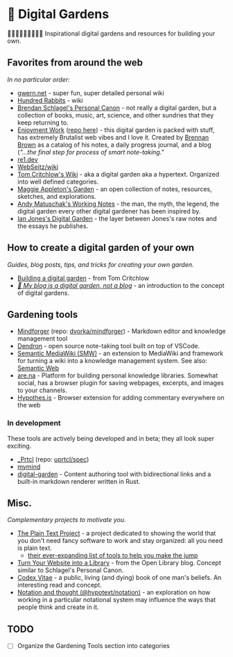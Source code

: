 # 🌿 Digital Gardens
🌻🌼🌺🌷🌿🍄🍄🌳🌱 Inspirational digital gardens and resources for building your own.

## Favorites from around the web
_In no particular order:_

- [gwern.net](https://www.gwern.net/index) - super fun, super detailed personal wiki
- [Hundred Rabbits](https://100r.co/site/home.html) - wiki
- [Brendan Schlagel's Personal Canon](https://www.brendanschlagel.com/canon/) - not really a digital garden, but a collection of books, music, art, science, and other sundries that they keep returning to.
- [Enjoyment Work](https://enjoyment-work.netlify.app/) ([repo here](https://github.com/brennanbrown/enjoyment-work)) - this digital garden is packed with stuff, has extremely Brutalist web vibes and I love it. Created by [Brennan Brown](https://github.com/brennanbrown) as a catalog of his notes, a daily progress journal, and a blog (_"...the final step for process of smart note-taking."_
- [re1.dev](https://re1.dev/wiki/)
- [WebSeitz/wiki](https://web.archive.org/web/20200525141016/http://webseitz.fluxent.com/wiki/FrontPage)
- [Tom Critchlow's Wiki](https://tomcritchlow.com/wiki) - aka a digital garden aka a hypertext. Organized into well defined categories.
- [Maggie Appleton's Garden](https://maggieappleton.com/garden) - an open collection of notes, resources, sketches, and explorations.
- [Andy Matuschak's Working Notes](https://notes.andymatuschak.org/About_these_notes) - the man, the myth, the legend, the digital garden every other digital gardener has been inspired by.
- [Ian Jones's Digital Garden](https://www.ianjones.us/digital-garden) - the layer between Jones's raw notes and the essays he publishes.

## How to create a digital garden of your own
_Guides, blog posts, tips, and tricks for creating your own garden._

- [Building a digital garden](https://tomcritchlow.com/2019/02/17/building-digital-garden/) - from Tom Critchlow
- [_🌱 My blog is a digital garden, not a blog_](https://joelhooks.com/digital-garden) - an introduction to the concept of digital gardens.

## Gardening tools
- [Mindforger](https://www.mindforger.com/) (repo: [dvorka/mindforger](https://github.com/dvorka/mindforger)) - Markdown editor and knowledge management tool
- [Dendron](https://dendron.so/) - open source note-taking tool built on top of VSCode.
- [Semantic MediaWiki (SMW)](https://www.semantic-mediawiki.org/wiki/Semantic_MediaWiki) - an extension to MediaWiki and framework for turning a wiki into a knowledge management system. See also: [Semantic Web](https://www.semantic-mediawiki.org/wiki/Special:MyLanguage/Semantic_Web)
- [are.na](https://are.na/) - Platform for building personal knowledge libraries. Somewhat social, has a browser plugin for saving webpages, excerpts, and images to your channels.
- [Hypothes.is](https://web.hypothes.is/) - Browser extension for adding commentary everywhere on the web

### In development
These tools are actively being developed and in beta; they all look super exciting.

- [\_Prtcl](https://www.uprtcl.io/) (repo: [uprtcl/spec](https://github.com/uprtcl/spec))
- [mymind](https://mymind.com/)
- [digital-garden](https://github.com/rust-adventure/digital-garden) - Content authoring tool with bidirectional links and a built-in markdown renderer written in Rust.

## Misc.
_Complementary projects to motivate you._

- [The Plain Text Project](https://plaintextproject.online/index.html) - a project dedicated to showing the world that you don't need fancy software to work and stay organized: all you need is plain text.
  - [their ever-expanding list of tools to help you make the jump](https://plaintextproject.online/tools.html)
- [Turn Your Website into a Library](https://blog.openlibrary.org/2018/05/06/turn-your-website-into-a-library/) - from the Open Library blog. Concept similar to Schlagel's Personal Canon.
- [Codex Vitae](https://paper.dropbox.com/doc/Codex-Vitae-rRJ8akyi4ky4Sdc8CQscV) - a public, living (and dying) book of one man's beliefs. An interesting read and concept.
- [Notation and thought (@hypotext/notation)](https://github.com/hypotext/notation) - an exploration on how working in a particular notational system may influence the ways that people think and create in it.

## TODO
- [ ] Organize the Gardening Tools section into categories
